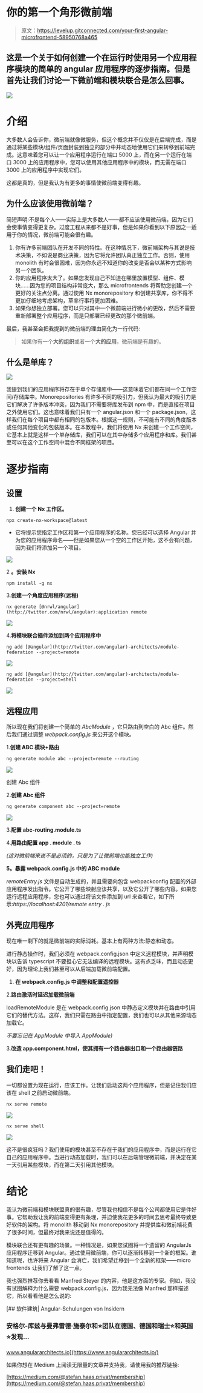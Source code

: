 # 你的第一个角形微前端

> 原文：<https://levelup.gitconnected.com/your-first-angular-microfrontend-58950768a465>

## 这是一个关于如何创建一个在运行时使用另一个应用程序模块的简单的 angular 应用程序的逐步指南。但是首先让我们讨论一下微前端和模块联合是怎么回事。

![](img/e5a70546a3261d2f8e98dd0e34ea8541.png)

# 介绍

大多数人会告诉你，微前端就像微服务，但这个概念并不仅仅是在后端完成，而是通过将某些模块/组件/页面封装到独立的部分中并动态地使用它们来转移到前端完成。这意味着您可以让一个应用程序运行在端口 5000 上，而在另一个运行在端口 3000 上的应用程序中，您可以使用其他应用程序中的模块，而无需在端口 3000 上的应用程序中实现它们。

这都是真的，但是我认为有更多的事情使微前端变得有趣。

## 为什么应该使用微前端？

简短声明:不是每个人——实际上是大多数人——都不应该使用微前端，因为它们会使事情变得更复杂。过度工程从来都不是好事，但是如果你看到以下原因之一适用于你的情况，微前端可能会很有趣。

1.  你有许多前端团队在开发不同的特性。在这种情况下，微前端架构与其说是技术决策，不如说是商业决策，因为它将允许团队真正独立工作。否则，使用 monolith 有时会很困难，因为你永远不知道你的改变是否会以某种方式影响另一个团队。
2.  你的应用程序太大了。如果您发现自己不知道在哪里放置模型、组件、模块……因为您的项目结构非常庞大，那么 microfrontends 将帮助您创建一个更好的关注点分离。通过使用 Nx monorepository 和创建共享库，你不得不更加仔细地考虑架构，草率行事将更加困难。
3.  如果你想独立部署。您可以只对其中一个微前端进行微小的更改，然后不需要重新部署整个应用程序，而是只部署已经更改的那个微前端。

最后，我甚至会把我提到的微前端的理由简化为一行代码:

> 如果你有一个**大的组织**或者一个**大的应用**，微前端是有趣的。

## 什么是单库？

![](img/55f5b06ee88967276fdf5d1718909c5d.png)

我提到我们的应用程序将存在于单个存储库中——这意味着它们都在同一个工作空间/存储库中。Monorepositories 有许多不同的吸引力，但我认为最大的吸引力是它们解决了许多版本冲突，因为我们不需要将库发布到 npm 中，而是直接在项目之外使用它们。这也意味着我们只有一个 angular.json 和一个 package.json，这样我们在每个项目中都有相同的包版本。根据这一规则，不可能有不同的角度版本或任何其他变化的包装版本。在本教程中，我们将使用 Nx 来创建一个工作空间，它基本上就是这样一个单存储库，我们可以在其中存储多个应用程序和库。我们甚至可以在这个工作空间中混合不同框架的项目。

# 逐步指南

## 设置

1.  **创建一个 Nx 工作区。**

```
npx create-nx-workspace@latest
```

*   它将提示您指定工作区和第一个应用程序的名称。您已经可以选择 Angular 并为您的应用程序命名——但是如果您从一个空的工作区开始，这不会有问题，因为我们将添加另一个项目。

![](img/ac591da2990183f358a020cece6b4c4b.png)

2 **。安装 Nx**

```
npm install -g nx
```

3.**创建一个角度应用程序(远程)**

```
nx generate [@nrwl/angular](http://twitter.com/nrwl/angular):application remote
```

![](img/375f9302e81b7c69c6327b6c9f1e7b65.png)

4.**将模块联合插件添加到两个应用程序中**

```
ng add [@angular](http://twitter.com/angular)-architects/module-federation --project=remote
```

![](img/0dcc6be84b26c1fcb49d94fa81403904.png)

```
ng add [@angular](http://twitter.com/angular)-architects/module-federation --project=shell
```

![](img/ede391eddcfed435748bf421432c255e.png)

## 远程应用

所以现在我们将创建一个简单的 *AbcModule* ，它只路由到空白的 Abc 组件。然后我们通过调整 *webpack.config.js* 来公开这个模块。

1.**创建 ABC 模块+路由**

```
ng generate module abc --project=remote --routing
```

![](img/7604c475b32ec2e55fdb28cf35e6b464.png)

创建 Abc 组件

2.**创建 Abc 组件**

```
ng generate component abc --project=remote
```

![](img/8ce602de0debd5e4dc6f03d66effc10c.png)

3.**配置 abc-routing.module.ts**

4.**用路由配置 app . module . ts**

*(这对微前端来说不是必须的，只是为了让微前端也能独立工作)*

**5。暴露 webpack.config.js 中的 ABC module**

*remoteEntry.js* 文件是自动生成的，并且需要向包含 webpackconfig 配置的外部应用程序发出指令。它公开了哪些映射应该共享，以及它公开了哪些内容。如果您运行远程应用程序，您也可以通过将该文件添加到 url 来查看它，如下所示:*https://localhost:4201/remote entry . js*

## 外壳应用程序

现在唯一剩下的就是微前端的实际消耗。基本上有两种方法:静态和动态。

进行静态操作时，我们必须在 webpack.config.json 中定义远程模块，并声明模块以告诉 typescript 不要担心它无法编译的远程模块。这有点乏味，而且动态更好，因为理论上我们甚至可以从后端加载微前端配置。

1.  **在 webpack.config.js 中调整和配置遥控器**

2.**路由激活时延迟加载微前端**

loadRemoteModule 是在 webpack.config.json 中静态定义模块并在路由中引用它们的替代方法。这样，我们只需在路由中指定配置，我们也可以从其他来源动态加载它。

*不要忘记在 AppModule 中导入 AppModule)*

3.**改造 app.component.html，使其拥有一个路由器出口和一个路由器链路**

## 我们走吧！

一切都设置为现在运行，应该工作。让我们启动这两个应用程序，但是记住我们应该在 shell 之前启动微前端。

```
nx serve remote
```

![](img/99a67a050ae7e3beb6559e09eb424cef.png)

```
nx serve shell
```

![](img/b5c65aec48c85ef5457675c5a5c6575f.png)

这不是很疯狂吗？我们使用的模块甚至不存在于我们的应用程序中，而是运行在它自己的应用程序中。当进行动态加载时，我们可以在后端管理微前端，并决定在某一天引用某些模块，而在第二天引用其他模块。

# 结论

我认为微前端和模块联盟真的很有趣，尽管我也相信不是每个公司都使用它是件好事。它帮助我让我的前端变得更有条理，并迫使我花更多的时间去思考最终导致更好软件的架构。将 monolith 移动到 Nx monorepository 并提供库和微前端花费了很多时间，但最终对我来说还是值得的。

模块联合还有更有趣的场景。一种情况是，如果您试图将一个遗留的 AngularJs 应用程序迁移到 Angular。通过使用微前端，你可以逐渐转移到一个新的框架。谁知道呢，也许将来 Angular 会消亡，我们希望迁移到一个全新的框架——micro frontends 让我们了解了这一点。

我也强烈推荐你去看看 Manfred Steyer 的内容，他是这方面的专家。例如，我没有试图解释为什么需要 webpack.config.js，因为我无法像 Manfred 那样描述它，所以看看他是怎么说的:

[](https://www.angulararchitects.io/) [## 软件建筑| Angular-Schulungen von Insidern

### 安格尔-库兹与曼弗雷德·施泰尔和⭐团队在德国、德国和瑞士⭐和英国⭐发现…

www.angulararchitects.io](https://www.angulararchitects.io/) 

如果你想在 Medium 上阅读无限量的文章并支持我，请使用我的推荐链接:

[https://medium.com/@stefan.haas.privat/membership](https://medium.com/@stefan.haas.privat/membership)